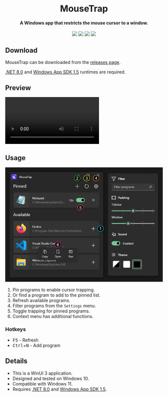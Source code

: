 <h1 align="center">
MouseTrap
</h1>

<h4 align="center">
A Windows app that restricts the mouse cursor to a window.
</h4>

<p align="center">
	<img src="https://img.shields.io/github/last-commit/Temetra/MouseTrap.svg?style=flat">
	<img src="https://img.shields.io/github/issues/Temetra/MouseTrap.svg?style=flat">
	<img src="https://img.shields.io/github/languages/top/Temetra/MouseTrap.svg?style=flat">
	<img src="https://img.shields.io/badge/license-GPL-blue.svg">
</p>

## Download

MouseTrap can be downloaded from the [releases page][releases]. 

[.NET 8.0][net8] and [Windows App SDK 1.5][winapp] runtimes are required.

## Preview

<video src="https://github.com/Temetra/MouseTrap/assets/1958965/d04b9c39-4a96-4a81-a573-88b9b4da1813"></video>

## Usage

![Guide](guide.png)

1. Pin programs to enable cursor trapping.
1. Or find a program to add to the pinned list.
1. Refresh available programs.
1. Filter programs from the `Settings` menu.
1. Toggle trapping for pinned programs.
1. Context menu has additional functions.

### Hotkeys

* <kbd>F5</kbd> - Refresh
* <kbd>Ctrl</kbd>+<kbd>N</kbd> - Add program

## Details

* This is a WinUI 3 application.
* Designed and tested on Windows 10.
* Compatible with Windows 11.
* Requires [.NET 8.0][net8] and [Windows App SDK 1.5][winapp].

[net8]: https://dotnet.microsoft.com/en-us/download
[winapp]: https://learn.microsoft.com/en-us/windows/apps/windows-app-sdk/downloads
[releases]: https://github.com/Temetra/MouseTrap/releases
